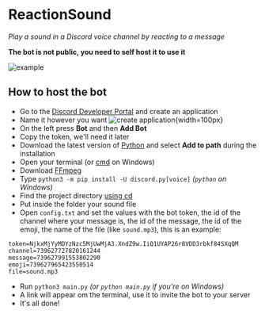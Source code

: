 # ReactionSound
*Play a sound in a Discord voice channel by reacting to a message*

**The bot is not public, you need to self host it to use it**

![example](https://elon-musk.is-inside.me/udPv5lFh.gif)

## How to host the bot
- Go to the [Discord Developer Portal](https://discord.com/developers/applications) and create an application
- Name it however you want
![create application](https://elon-musk.is-inside.me/iSf0cExt.png){width=100px}
- On the left press **Bot** and then **Add Bot**
- Copy the token, we'll need it later
- Download the latest version of [Python](https://www.python.org/downloads/) and select **Add to path** during the installation
- Open your terminal (or [cmd](https://www.quora.com/How-do-I-open-terminal-in-windows#:~:text=Press%20%22Win%2DR%2C%22,session%20using%20just%20your%20keyboard.&text=Click%20the%20%22Start%20%3E%3E%20Program,session%20using%20just%20your%20mouse.) on Windows)
- Download [FFmpeg](https://ffmpeg.org/download.html)
- Type `python3 -m pip install -U discord.py[voice]` *(`python` on Windows)*
- Find the project directory [using cd](http://modulesunraveled.com/command-line-beginners/moving-and-out-directories-cd-command)
- Put inside the folder your sound file
- Open `config.txt` and set the values with the bot token, the id of the channel where your message is, the id of the message, the id of the emoji, the name of the file (like `sound.mp3`), this is an example:
```
token=NjkxMjYyMDYzNzc5MjUwMjA3.XndZ9w.IiQ1UYAP26r8VDD3rbkf84SXqQM
channel=739627727820161244
message=739627991553802290
emoji=739627965423550514
file=sound.mp3
```
- Run `python3 main.py` *(or `python main.py` if you're on Windows)*
- A link will appear om the terminal, use it to invite the bot to your server
- It's all done!
